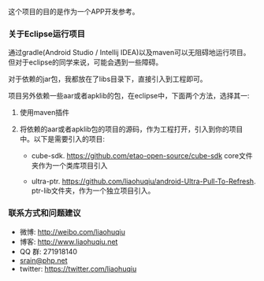 这个项目的目的是作为一个APP开发参考。

### 关于Eclipse运行项目

通过gradle(Android Studio / Intellij IDEA)以及maven可以无阻碍地运行项目。但对于eclipse的同学来说，可能会遇到一些障碍。

对于依赖的jar包，我都放在了libs目录下，直接引入到工程即可。

项目另外依赖一些aar或者apklib的包，在eclipse中，下面两个方法，选择其一:

1. 使用maven插件

2. 将依赖的aar或者apklib包的项目的源码，作为工程打开，引入到你的项目中。以下是需要引入的项目:

    *  cube-sdk.  https://github.com/etao-open-source/cube-sdk  core文件夹作为一个类库项目引入

    *  ultra-ptr. https://github.com/liaohuqiu/android-Ultra-Pull-To-Refresh. ptr-lib文件夹，作为一个独立项目引入。

### 联系方式和问题建议

* 微博: http://weibo.com/liaohuqiu
* 博客: http://www.liaohuqiu.net
* QQ 群: 271918140
* srain@php.net
* twitter: https://twitter.com/liaohuqiu
